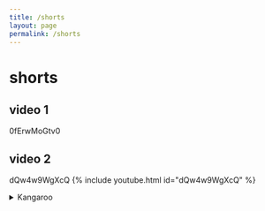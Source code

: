 ```yaml
---
title: /shorts
layout: page
permalink: /shorts
---
```


# shorts
## video 1
0fErwMoGtv0

## video 2
dQw4w9WgXcQ
{% include youtube.html id="dQw4w9WgXcQ" %}

<details>
  <summary>Kangaroo</summary>
  {% include youtube.html id="dQw4w9WgXcQ" %}
  ### Heading
  1. Foo
  2. Bar
     * Baz
     * Qux

  ### Some Javascript
  ```js
  function logSomething(something) {
    console.log('Something', something);
  }
  ```
</details>